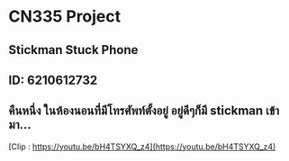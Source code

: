 # CN335 Project
## Stickman Stuck Phone
## ID:  6210612732

## คืนหนึ่ง ในห้องนอนที่มีโทรศัพท์ตั้งอยู่ อยู่ดีๆก็มี stickman เข้ามา...

[Clip : https://youtu.be/bH4TSYXQ_z4](https://youtu.be/bH4TSYXQ_z4)
